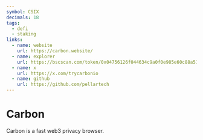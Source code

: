 ```yaml
---
symbol: CSIX
decimals: 18
tags:
  - defi
  - staking
links:
  - name: website
    url: https://carbon.website/
  - name: explorer
    url: https://bscscan.com/token/0x04756126f044634c9a0f0e985e60c88a51acc206
  - name: x
    url: https://x.com/trycarbonio
  - name: github
    url: https://github.com/pellartech
---
```


# Carbon

Carbon is a fast web3 privacy browser.
